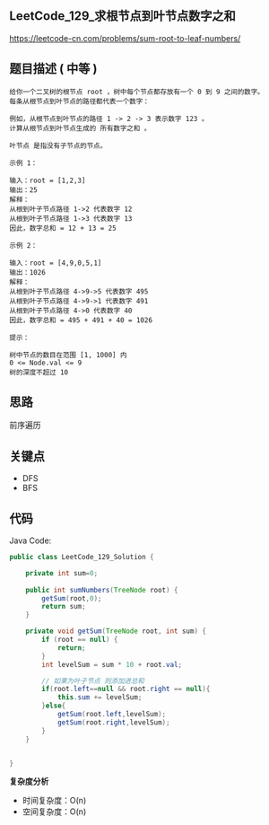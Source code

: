 ## LeetCode_129_求根节点到叶节点数字之和

https://leetcode-cn.com/problems/sum-root-to-leaf-numbers/

## 题目描述 ( 中等 )

```
给你一个二叉树的根节点 root ，树中每个节点都存放有一个 0 到 9 之间的数字。
每条从根节点到叶节点的路径都代表一个数字：

例如，从根节点到叶节点的路径 1 -> 2 -> 3 表示数字 123 。
计算从根节点到叶节点生成的 所有数字之和 。

叶节点 是指没有子节点的节点。

示例 1：

输入：root = [1,2,3]
输出：25
解释：
从根到叶子节点路径 1->2 代表数字 12
从根到叶子节点路径 1->3 代表数字 13
因此，数字总和 = 12 + 13 = 25

示例 2：

输入：root = [4,9,0,5,1]
输出：1026
解释：
从根到叶子节点路径 4->9->5 代表数字 495
从根到叶子节点路径 4->9->1 代表数字 491
从根到叶子节点路径 4->0 代表数字 40
因此，数字总和 = 495 + 491 + 40 = 1026
 
提示：

树中节点的数目在范围 [1, 1000] 内
0 <= Node.val <= 9
树的深度不超过 10

```

## 思路

前序遍历

## 关键点

- DFS
- BFS

## 代码

Java Code:

```java
public class LeetCode_129_Solution {

    private int sum=0;
    
    public int sumNumbers(TreeNode root) {
        getSum(root,0);
        return sum;
    }

    private void getSum(TreeNode root, int sum) {
        if (root == null) {
            return;
        }
        int levelSum = sum * 10 + root.val;

        // 如果为叶子节点 则添加进总和
        if(root.left==null && root.right == null){
            this.sum += levelSum;
        }else{
            getSum(root.left,levelSum);
            getSum(root.right,levelSum);
        }
    }


}
```


**复杂度分析**

- 时间复杂度：O(n)
- 空间复杂度：O(n)


